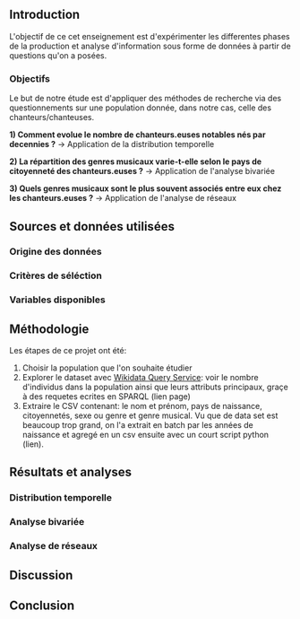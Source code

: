 ## Introduction
L'objectif de ce cet enseignement est d'expérimenter les differentes phases de la production et analyse d'information sous forme de données à partir de questions qu'on a posées.

### Objectifs 
Le but de notre étude est d'appliquer des méthodes de recherche via des questionnements sur une population donnée, dans notre cas, celle des chanteurs/chanteuses. 

**1) Comment evolue le nombre de chanteurs.euses notables nés par decennies ?** → Application de la distribution temporelle

**2) La répartition des genres musicaux varie-t-elle selon le pays de citoyenneté des chanteurs.euses ?** → Application de l'analyse bivariée

**3) Quels genres musicaux sont le plus souvent associés entre eux chez les chanteurs.euses ?** → Application de l'analyse de réseaux 

## Sources et données utilisées
### Origine des données
### Critères de séléction
### Variables disponibles

## Méthodologie
Les étapes de ce projet ont été: 
1) Choisir la population que l'on souhaite étudier
2) Explorer le dataset avec [Wikidata Query Service](https://query.wikidata.org/): voir le nombre d'individus dans la population ainsi que leurs attributs principaux, graçe à des requetes ecrites en SPARQL (lien page)
3) Extraire le CSV contenant: le nom et prénom, pays de naissance, citoyennetés, sexe ou genre et genre musical. Vu que de data set est beaucoup trop grand, on l'a extrait en batch par les années de naissance et agregé en un csv ensuite avec un court script python (lien).

## Résultats et analyses 
### Distribution temporelle
### Analyse bivariée
### Analyse de réseaux

## Discussion

## Conclusion

